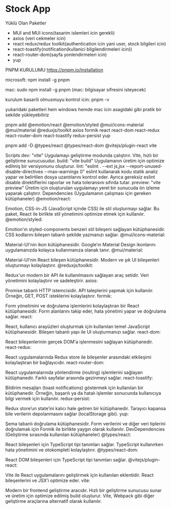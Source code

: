 # Stock App 
Yüklü Olan Paketler
- MUI and MUI icons(tasarim islemleri icin gerekli)
- axios (veri cekmeler icin)
- react redux/redux toolkit(authentication icin yani user, stock bilgileri icin)
- react-toastify(notification(kullanici bilgilendirmeleri icin))
- react-router-dom(sayfa yonlendirmeleri icin)
- yup


PNPM KURULUMU
https://pnpm.io/installation

microsoft: 
npm install -g pnpm

mac: 
sudo npm install -g pnpm
(mac: bilgisayar sifresini isteyecek)

kurulum basarili olmusmuyu kontrol icin: 
pnpm -v

yukaridaki paketleri hem windows hemde mac icin asagidaki gibi pratik bir sekilde yükleyebiliriz

pnpm add @emotion/react @emotion/styled @mui/icons-material @mui/material @reduxjs/toolkit axios formik react react-dom react-redux react-router-dom react-toastify redux-persist yup

pnpm add -D @types/react @types/react-dom @vitejs/plugin-react vite



Scripts
dev: "vite"
Uygulamayı geliştirme modunda çalıştırır. Vite, hızlı bir geliştirme sunucusudur.
build: "vite build"
Uygulamanın üretim için optimize edilmiş bir versiyonunu oluşturur.
lint: "eslint . --ext js,jsx --report-unused-disable-directives --max-warnings 0"
eslint kullanarak kodu statik analiz yapar ve belirtilen dosya uzantılarını kontrol eder. Ayrıca gereksiz eslint disable direktiflerini raporlar ve hata toleransını sıfırda tutar.
preview: "vite preview"
Üretim için oluşturulan uygulamayı yerel bir sunucuda ön izleme yaparak çalıştırır.
Dependencies (Uygulamanın çalışması için gereken kütüphaneler)
@emotion/react:

Emotion, CSS-in-JS (JavaScript içinde CSS) ile stil oluşturmayı sağlar. Bu paket, React ile birlikte stil yönetimini optimize etmek için kullanılır.
@emotion/styled:

Emotion'ın styled-components benzeri stil bileşeni sağlayan kütüphanesidir. CSS kodlarını bileşen tabanlı şekilde yazmanızı sağlar.
@mui/icons-material:

Material-UI'nin ikon kütüphanesidir. Google’ın Material Design ikonlarını uygulamanızda kolayca kullanmanıza olanak tanır.
@mui/material:

Material-UI’nin React bileşen kütüphanesidir. Modern ve şık UI bileşenleri oluşturmayı kolaylaştırır.
@reduxjs/toolkit:

Redux'un modern bir API ile kullanılmasını sağlayan araç setidir. Veri yönetimini kolaylaştırır ve sadeleştirir.
axios:

Promise tabanlı HTTP istemcisidir. API taleplerini yapmak için kullanılır. Örneğin, GET, POST isteklerini kolaylaştırır.
formik:

Form yönetimini ve doğrulama işlemlerini kolaylaştıran bir React kütüphanesidir. Form alanlarını takip eder, hata yönetimi yapar ve doğrulama sağlar.
react:

React, kullanıcı arayüzleri oluşturmak için kullanılan temel JavaScript kütüphanesidir. Bileşen tabanlı yapı ile UI oluşturmanızı sağlar.
react-dom:

React bileşenlerinin gerçek DOM'a işlenmesini sağlayan kütüphanedir.
react-redux:

React uygulamalarında Redux store ile bileşenler arasındaki etkileşimi kolaylaştıran bir bağlayıcıdır.
react-router-dom:

React uygulamalarında yönlendirme (routing) işlemlerini sağlayan kütüphanedir. Farklı sayfalar arasında gezinmeyi sağlar.
react-toastify:

Bildirim mesajları (toast notifications) göstermek için kullanılan bir kütüphanedir. Örneğin, başarılı ya da hatalı işlemler sonucunda kullanıcıya bilgi vermek için kullanılır.
redux-persist:

Redux store’un state’ini kalıcı hale getiren bir kütüphanedir. Tarayıcı kapansa bile verilerin depolanmasını sağlar (localStorage gibi).
yup:

Şema tabanlı doğrulama kütüphanesidir. Form verilerini ve diğer veri tiplerini doğrulamak için Formik ile birlikte yaygın olarak kullanılır.
DevDependencies (Geliştirme sırasında kullanılan kütüphaneler)
@types/react:

React bileşenleri için TypeScript tipi tanımları sağlar. TypeScript kullanırken hata yönetimini ve otokompleti kolaylaştırır.
@types/react-dom:

React DOM bileşenleri için TypeScript tipi tanımları sağlar.
@vitejs/plugin-react:

Vite ile React uygulamalarını geliştirmek için kullanılan eklentidir. React bileşenlerini ve JSX’i optimize eder.
vite:

Modern bir frontend geliştirme aracıdır. Hızlı bir geliştirme sunucusu sunar ve üretim için optimize edilmiş build oluşturur. Vite, Webpack gibi diğer geliştirme araçlarına alternatif olarak kullanılır.
